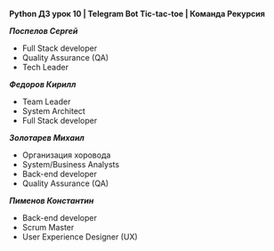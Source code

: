 **Python ДЗ урок 10 | Telegram Bot Tic-tac-toe | Команда Рекурсия**

***Поспелов Сергей***
- Full Stack developer
- Quality Assurance (QA)
- Tech Leader

***Федоров Кирилл***
- Team Leader
- System Architect
- Full Stack developer

***Золотарев  Михаил***
- Организация хоровода
- System/Business Analysts
- Back-end developer
- Quality Assurance (QA)

***Пименов Константин***
- Back-end developer
- Scrum Master
- User Experience Designer (UX)